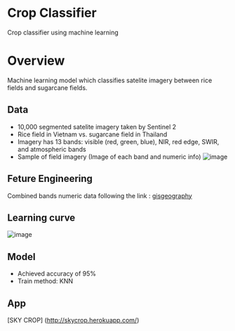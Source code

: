 # Crop Classifier
Crop classifier using machine learning

# Overview
Machine learning model which classifies satelite imagery between rice fields and sugarcane fields.

## Data
- 10,000 segmented satelite imagery taken by Sentinel 2
- Rice field in Vietnam vs. sugarcane field in Thailand
- Imagery has 13 bands: visible (red, green, blue), NIR, red edge, SWIR, and atmospheric bands
- Sample of field imagery (Image of each band and numeric info)
![image](https://user-images.githubusercontent.com/79320522/134799239-12eb3860-e619-4679-b4a1-162caeac6c4a.png)

## Feture Engineering
Combined bands numeric data following the link : [gisgeography](https://gisgeography.com/sentinel-2-bands-combinations/)

## Learning curve
![image](https://user-images.githubusercontent.com/79320522/134799508-49db46c4-dcce-4f5c-8d3b-f8ac83c853cd.png)

## Model
- Achieved accuracy of 95%
- Train method: KNN

## App
[SKY CROP] (http://skycrop.herokuapp.com/)
